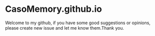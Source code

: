 # CasoMemory.github.io
Welcome to my github, if you have some good suggestions or opinions, please create new issue and let me know them.Thank you.
